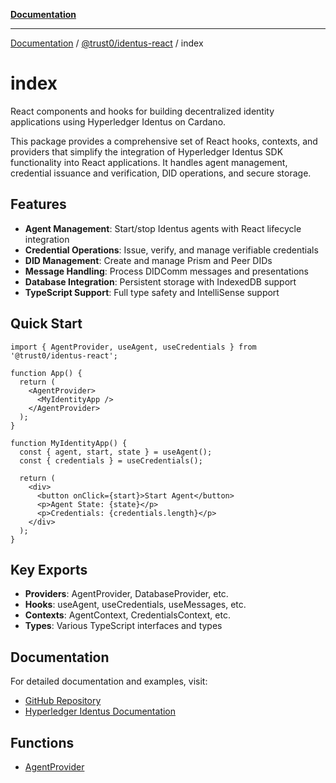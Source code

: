 [**Documentation**](../../../README.md)

***

[Documentation](../../../README.md) / [@trust0/identus-react](../README.md) / index

# index

React components and hooks for building decentralized identity applications using Hyperledger Identus on Cardano.

This package provides a comprehensive set of React hooks, contexts, and providers that simplify the integration
of Hyperledger Identus SDK functionality into React applications. It handles agent management, credential 
issuance and verification, DID operations, and secure storage.

## Features

- **Agent Management**: Start/stop Identus agents with React lifecycle integration
- **Credential Operations**: Issue, verify, and manage verifiable credentials
- **DID Management**: Create and manage Prism and Peer DIDs
- **Message Handling**: Process DIDComm messages and presentations
- **Database Integration**: Persistent storage with IndexedDB support
- **TypeScript Support**: Full type safety and IntelliSense support

## Quick Start

```tsx
import { AgentProvider, useAgent, useCredentials } from '@trust0/identus-react';

function App() {
  return (
    <AgentProvider>
      <MyIdentityApp />
    </AgentProvider>
  );
}

function MyIdentityApp() {
  const { agent, start, state } = useAgent();
  const { credentials } = useCredentials();

  return (
    <div>
      <button onClick={start}>Start Agent</button>
      <p>Agent State: {state}</p>
      <p>Credentials: {credentials.length}</p>
    </div>
  );
}
```

## Key Exports

- **Providers**: AgentProvider, DatabaseProvider, etc.
- **Hooks**: useAgent, useCredentials, useMessages, etc.
- **Contexts**: AgentContext, CredentialsContext, etc.
- **Types**: Various TypeScript interfaces and types

## Documentation

For detailed documentation and examples, visit:
- [GitHub Repository](https://github.com/trust0-project/identus-react)
- [Hyperledger Identus Documentation](https://hyperledger-identus.github.io/docs/)

## Functions

- [AgentProvider](functions/AgentProvider.md)
